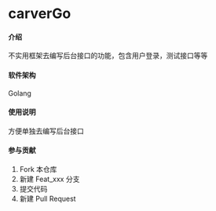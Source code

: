 # carverGo

#### 介绍
不实用框架去编写后台接口的功能，包含用户登录，测试接口等等

#### 软件架构
Golang


#### 使用说明

方便单独去编写后台接口


#### 参与贡献

1.  Fork 本仓库
2.  新建 Feat_xxx 分支
3.  提交代码
4.  新建 Pull Request


